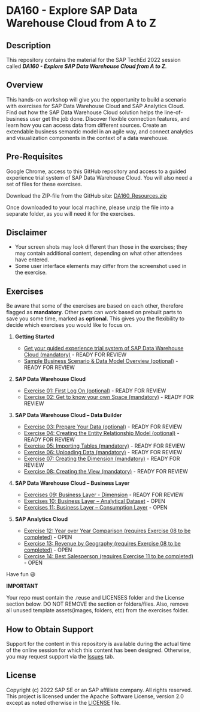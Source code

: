 # DA160 - Explore SAP Data Warehouse Cloud from A to Z

## Description

This repository contains the material for the SAP TechEd 2022 session called ***DA160 - Explore SAP Data Warehouse Cloud from A to Z***.  

## Overview

This hands-on workshop will give you the opportunity to build a scenario with exercises for SAP Data Warehouse Cloud and SAP Analytics Cloud.
Find out how the SAP Data Warehouse Cloud solution helps the line-of-business user get the job done. Discover flexible connection features, and learn how you can access data from different sources. Create an extendable business semantic model in an agile way, and connect analytics and visualization components in the context of a data warehouse.

## Pre-Requisites

Google Chrome, access to this GitHub repository and access to a guided experience trial system of SAP Data Warehouse Cloud.
You will also need a set of files for these exercises. 

Download the ZIP-file from the GitHub site: [DA160_Resources.zip](DA160_Resources.zip)

Once downloaded to your local machine, please unzip the file into a separate folder, as you will need it for the exercises.

## Disclaimer

* Your screen shots may look different than those in the exercises; they may contain additional content, depending on what other attendees have entered.
* Some user interface elements may differ from the screenshot used in the exercise.

## Exercises

Be aware that some of the exercises are based on each other, therefore flagged as **mandatory**. Other parts can work based on prebuilt parts to save you some time, marked as **optional**. This gives you the flexibility to decide which exercises you would like to focus on.

1. **Getting Started**
	* [Get your guided experience trial system of SAP Data Warehouse Cloud (mandatory)](exercises/ex00/README.md) - READY FOR REVIEW
	* [Sample Business Scenario & Data Model Overview (optional)](exercises/ex00/README.md#sample-business-scenario--data-model-overview) - READY FOR REVIEW

2. **SAP Data Warehouse Cloud**
	* [Exercise 01: First Log On (optional)](exercises/ex01/README.md) - READY FOR REVIEW
	* [Exercise 02: Get to know your own Space (mandatory)](exercises/ex02/README.md) - READY FOR REVIEW

3. **SAP Data Warehouse Cloud – Data Builder**
	* [Exercise 03: Prepare Your Data (optional)](exercises/ex03/README.md) - READY FOR REVIEW
	* [Exercise 04: Creating the Entity Relationship Model (optional)](exercises/ex04/README.md) - READY FOR REVIEW
	* [Exercise 05: Importing Tables (mandatory)](exercises/ex05/README.md) - READY FOR REVIEW
	* [Exercise 06: Uploading Data (mandatory)](exercises/ex06/README.md) - READY FOR REVIEW
	* [Exercise 07: Creating the Dimension (mandatory)](exercises/ex07/README.md) - READY FOR REVIEW
	* [Exercise 08: Creating the View (mandatory)](exercises/ex08/README.md) - READY FOR REVIEW
	
4. **SAP Data Warehouse Cloud – Business Layer**
	* [Exercises 09: Business Layer - Dimension](exercises/ex09/README.md) - READY FOR REVIEW
	* [Exercises 10: Business Layer – Analytical Dataset](exercises/ex10/README.md) - OPEN
	* [Exercises 11: Business Layer – Consumption Layer](exercises/ex11/README.md) - OPEN
	
5.  **SAP Analytics Cloud**
	* [Exercise 12: Year over Year Comparison (requires Exercise 08 to be completed)](exercises/ex12/README.md) - OPEN
	* [Exercise 13: Revenue by Geography (requires Exercise 08 to be completed)](exercises/ex13/README.md) - OPEN
	* [Exercise 14: Best Salesperson (requires Exercise 11 to be completed)](exercises/ex14/README.md) - OPEN

    
Have fun :smiley:

**IMPORTANT**

Your repo must contain the .reuse and LICENSES folder and the License section below. DO NOT REMOVE the section or folders/files. Also, remove all unused template assets(images, folders, etc) from the exercises folder. 

## How to Obtain Support

Support for the content in this repository is available during the actual time of the online session for which this content has been designed. Otherwise, you may request support via the [Issues](../../issues) tab.

## License
Copyright (c) 2022 SAP SE or an SAP affiliate company. All rights reserved. This project is licensed under the Apache Software License, version 2.0 except as noted otherwise in the [LICENSE](LICENSES/Apache-2.0.txt) file.
